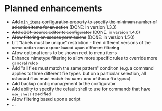 # Planned enhancements

* ~~Add `min_items` configuration property to specify the minimum number of selection items for an action~~ 
  (DONE: in version 1.3.0)
* ~~Add JSON source editor to configurator~~
  (DONE: in version 1.4.0)
* ~~Allow filtering on access permissions~~
  (DONE: in version 1.5.0)
* Lift "labels must be unique" restriction - then different versions of the same action can appear
  based upon different filtering
* Allow optional icons to be shown next to menu items
* Enhance mimetype filtering to allow more specific rules to override more general rules
* Add "all files must match the same pattern" condition (e.g. a command applies to three different file types,
  but on a particular selection, all selected files must match the same one of those file types)
* Add backup config management to the configurator
* Add ability to specify the default shell to use for commands that have `use_shell` specified
* Allow filtering based upon a script
* ...
